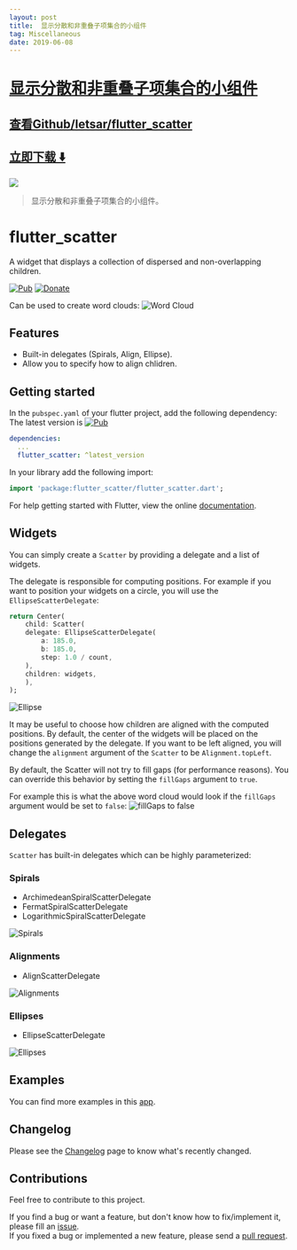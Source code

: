 ```yaml
---
layout: post
title:  显示分散和非重叠子项集合的小组件
tag: Miscellaneous
date: 2019-06-08
---
```


# [显示分散和非重叠子项集合的小组件 ](http://github.com/letsar/flutter_scatter) 



## [查看Github/letsar/flutter_scatter](http://github.com/letsar/flutter_scatter)
## [立即下载 ️⬇️ ](https://codeload.github.com/letsar/flutter_scatter/zip/master) 


 
![](https://flutterawesome.com/content/images/2018/11/flutter_scatter.jpg)
 
>
> 显示分散和非重叠子项集合的小组件。
>

 
# flutter_scatter

A widget that displays a collection of dispersed and non-overlapping children.

[![Pub](https://img.shields.io/pub/v/flutter_scatter.svg)](https://pub.dartlang.org/packages/flutter_scatter)
[![Donate](https://img.shields.io/badge/Donate-PayPal-green.svg)](https://www.paypal.com/cgi-bin/webscr?cmd=_s-xclick&hosted_button_id=QTT34M25RDNL6)

Can be used to create word clouds:
![Word Cloud](https://raw.githubusercontent.com/letsar/flutter_scatter/master/doc/images/word_cloud.png)

## Features

* Built-in delegates (Spirals, Align, Ellipse).
* Allow you to specify how to align chlidren.

## Getting started

In the `pubspec.yaml` of your flutter project, add the following dependency:
The latest version is [![Pub](https://img.shields.io/pub/v/flutter_scatter.svg)](https://pub.dartlang.org/packages/flutter_scatter)

```yaml
dependencies:
  ...
  flutter_scatter: ^latest_version
```

In your library add the following import:

```dart
import 'package:flutter_scatter/flutter_scatter.dart';
```

For help getting started with Flutter, view the online [documentation](https://flutter.io/).

## Widgets

You can simply create a `Scatter` by providing a delegate and a list of widgets.

The delegate is responsible for computing positions.
For example if you want to position your widgets on a circle, you will use the `EllipseScatterDelegate`:

```dart
return Center(
    child: Scatter(
    delegate: EllipseScatterDelegate(
        a: 185.0,
        b: 185.0,
        step: 1.0 / count,
    ),
    children: widgets,
    ),
);
```

![Ellipse](https://raw.githubusercontent.com/letsar/flutter_scatter/master/doc/images/circle.png)

It may be useful to choose how children are aligned with the computed positions. By default, the center of the widgets will be placed on the positions generated by the delegate.
If you want to be left aligned, you will change the `alignment` argument of the `Scatter` to be `Alignment.topLeft`.

By default, the Scatter will not try to fill gaps (for performance reasons). You can override this behavior by setting the `fillGaps` argument to `true`.

For example this is what the above word cloud would look if the `fillGaps` argument would be set to `false`:
![fillGaps to false](https://raw.githubusercontent.com/letsar/flutter_scatter/master/doc/images/word_cloud_not_filled.png)

## Delegates

`Scatter` has built-in delegates which can be highly parameterized:

### Spirals

* ArchimedeanSpiralScatterDelegate
* FermatSpiralScatterDelegate
* LogarithmicSpiralScatterDelegate

![Spirals](https://raw.githubusercontent.com/letsar/flutter_scatter/master/doc/images/spiral.png)

### Alignments

* AlignScatterDelegate

![Alignments](https://raw.githubusercontent.com/letsar/flutter_scatter/master/doc/images/align.png)

### Ellipses

* EllipseScatterDelegate

![Ellipses](https://raw.githubusercontent.com/letsar/flutter_scatter/master/doc/images/ellipse.png)

## Examples

You can find more examples in this [app](https://github.com/letsar/flutter_scatter/tree/master/example).

## Changelog

Please see the [Changelog](https://github.com/letsar/flutter_scatter/blob/master/CHANGELOG.md) page to know what's recently changed.

## Contributions

Feel free to contribute to this project.

If you find a bug or want a feature, but don't know how to fix/implement it, please fill an [issue](https://github.com/letsar/flutter_scatter/issues).  
If you fixed a bug or implemented a new feature, please send a [pull request](https://github.com/letsar/flutter_scatter/pulls).

